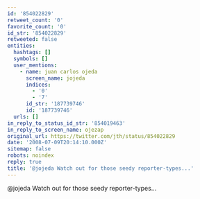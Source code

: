 ```yaml
---
id: '854022829'
retweet_count: '0'
favorite_count: '0'
id_str: '854022829'
retweeted: false
entities:
  hashtags: []
  symbols: []
  user_mentions:
    - name: juan carlos ojeda
      screen_name: jojeda
      indices:
        - '0'
        - '7'
      id_str: '187739746'
      id: '187739746'
  urls: []
in_reply_to_status_id_str: '854019463'
in_reply_to_screen_name: ojezap
original_url: https://twitter.com/jth/status/854022829
date: '2008-07-09T20:14:10.000Z'
sitemap: false
robots: noindex
reply: true
title: '@jojeda Watch out for those seedy reporter-types...'
---
```


@jojeda Watch out for those seedy reporter-types...